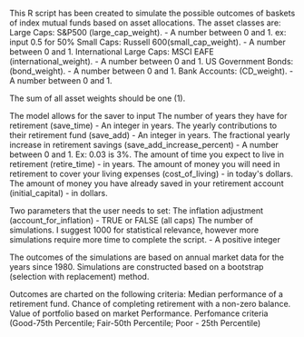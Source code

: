 This R script has been created to simulate the possible outcomes of baskets of index mutual funds based on asset allocations. The asset classes are:
  Large Caps: S&P500 (large_cap_weight). - A number between 0 and 1. ex: input 0.5 for 50% 
  Small Caps: Russell 600(small_cap_weight). - A number between 0 and 1.
  International Large Caps:  MSCI EAFE (international_weight). - A number between 0 and 1.
  US Government Bonds: (bond_weight). - A number between 0 and 1.
  Bank Accounts: (CD_weight). - A number between 0 and 1.

The sum of all asset weights should be one (1).

The model allows for the saver to input
  The number of years they have for retirement (save_time) - An integer in years.
  The yearly contributions to their retirement fund (save_add) - An integer in years.
  The fractional yearly increase in retirement savings (save_add_increase_percent) - A number between 0 and 1. Ex: 0.03 is 3%.
  The amount of time you expect to live in retirement (retire_time) - in years.
  The amount of money you will need in retirement to cover your living expenses (cost_of_living) - in today's dollars.
  The amount of money you have already saved in your retirement account (initial_capital) - in dollars.

Two parameters that the user needs to set:
  The inflation adjustment (account_for_inflation) - TRUE or FALSE (all caps)
  The number of simulations. I suggest 1000 for statistical relevance, however more simulations require more time to complete the script. - A positive integer


The outcomes of the simulations are based on annual market data for the years since 1980. Simulations are constructed based on a bootstrap (selection with replacement) method.

Outcomes are charted on the following criteria:
  Median performance of a retirement fund.
  Chance of completing retirement with a non-zero balance.
  Value of portfolio based on market Performance. Perfomance criteria (Good-75th Percentile; Fair-50th Percentile; Poor - 25th Percentile)
  
